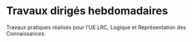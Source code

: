 # Travaux dirigés hebdomadaires

Travaux pratiques réalisés pour l'UE LRC, Logique et Représentation des Connaissances.  
